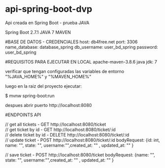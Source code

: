 # api-spring-boot-dvp
Api creada en Spring Boot - prueba JAVA

Spring Boot 2.7.1
JAVA 7
MAVEN

#BASE DE DATOS - CREDENCIALES
host: db4free.net
port: 3306
name_database: database_spring
db_username: user_bd_spring
password: user_bd_spring

#REQUISITOS PARA EJECUTAR EN LOCAL
apache-maven-3.8.6
java jdk: 7

verificar que tengan configuradas las variables de entorno "%JAVA_HOME%" y "%MAVEN_HOME%"

luego en la raiz del proyecto ejecutar:

$ mvnw spring-boot:run

despues abrir puerto http://localhost:8080

#ENDPOINTS API

// get all tickets      -    GET http://localhost:8080/ticket                              
// get ticket by id     -    GET http://localhost:8080/ticket/:id                         
// delete ticket by id  -    DELETE http://localhost:8080/ticket/:id                        
// update ticket        -    POST http://localhost:8080/ticket/:id    bodyRequest:   {id: int, name: "", state: "", username:"",created_at: "" , updated_at: "" }

// save ticket          -    POST http://localhost:8080/ticket        bodyRequest:   {name: "", state: "", username:"",created_at: "" , updated_at: "" }                      


